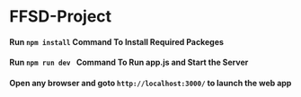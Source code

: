 ﻿# FFSD-Project
#### Run ```npm install``` Command To Install Required Packeges 
#### Run ```npm run dev ``` Command To Run app.js and Start the Server
#### Open any browser and goto ```http://localhost:3000/``` to launch the web app
